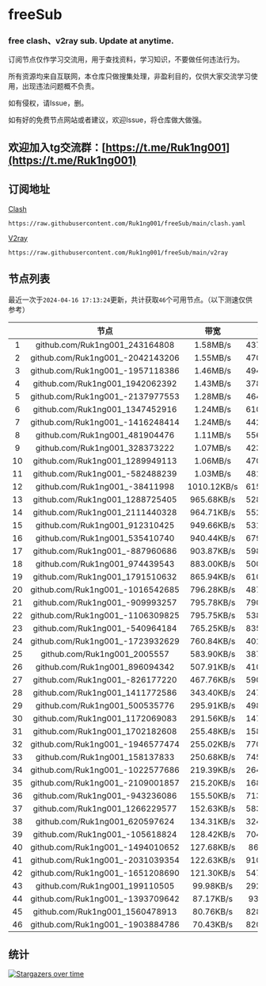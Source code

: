 # freeSub
### free clash、v2ray sub. Update at anytime.

订阅节点仅作学习交流用，用于查找资料，学习知识，不要做任何违法行为。

所有资源均来自互联网，本仓库只做搜集处理，非盈利目的，仅供大家交流学习使用，出现违法问题概不负责。

如有侵权，请Issue，删。

如有好的免费节点网站或者建议，欢迎Issue，将仓库做大做强。

## 欢迎加入tg交流群：[https://t.me/Ruk1ng001](https://t.me/Ruk1ng001)

## 订阅地址
[Clash](https://raw.githubusercontent.com/Ruk1ng001/freeSub/main/clash.yaml)
```
https://raw.githubusercontent.com/Ruk1ng001/freeSub/main/clash.yaml
```
[V2ray](https://raw.githubusercontent.com/Ruk1ng001/freeSub/main/v2ray)
```
https://raw.githubusercontent.com/Ruk1ng001/freeSub/main/v2ray
```

## 节点列表

最近一次于`2024-04-16 17:13:24`更新，共计获取`46`个可用节点。（以下测速仅供参考）

|  | 节点 | 带宽 | 延迟 |
|:-:|:--:|:--:|:--:|
 | 1 | github.com/Ruk1ng001_243164808 | 1.58MB/s | 437.00ms |
 | 2 | github.com/Ruk1ng001_-2042143206 | 1.55MB/s | 470.00ms |
 | 3 | github.com/Ruk1ng001_-1957118386 | 1.46MB/s | 494.00ms |
 | 4 | github.com/Ruk1ng001_1942062392 | 1.43MB/s | 378.00ms |
 | 5 | github.com/Ruk1ng001_-2137977553 | 1.28MB/s | 464.00ms |
 | 6 | github.com/Ruk1ng001_1347452916 | 1.24MB/s | 610.00ms |
 | 7 | github.com/Ruk1ng001_-1416248414 | 1.24MB/s | 442.00ms |
 | 8 | github.com/Ruk1ng001_481904476 | 1.11MB/s | 556.00ms |
 | 9 | github.com/Ruk1ng001_328373222 | 1.07MB/s | 423.00ms |
 | 10 | github.com/Ruk1ng001_1289949113 | 1.06MB/s | 470.00ms |
 | 11 | github.com/Ruk1ng001_-582488239 | 1.03MB/s | 481.00ms |
 | 12 | github.com/Ruk1ng001_-38411998 | 1010.12KB/s | 615.00ms |
 | 13 | github.com/Ruk1ng001_1288725405 | 965.68KB/s | 528.00ms |
 | 14 | github.com/Ruk1ng001_2111440328 | 964.71KB/s | 552.00ms |
 | 15 | github.com/Ruk1ng001_912310425 | 949.66KB/s | 531.00ms |
 | 16 | github.com/Ruk1ng001_535410740 | 940.44KB/s | 679.00ms |
 | 17 | github.com/Ruk1ng001_-887960686 | 903.87KB/s | 598.00ms |
 | 18 | github.com/Ruk1ng001_974439543 | 883.00KB/s | 500.00ms |
 | 19 | github.com/Ruk1ng001_1791510632 | 865.94KB/s | 610.00ms |
 | 20 | github.com/Ruk1ng001_-1016542685 | 796.28KB/s | 487.00ms |
 | 21 | github.com/Ruk1ng001_-909993257 | 795.78KB/s | 790.00ms |
 | 22 | github.com/Ruk1ng001_-1106309825 | 795.75KB/s | 538.00ms |
 | 23 | github.com/Ruk1ng001_-540964184 | 765.25KB/s | 835.00ms |
 | 24 | github.com/Ruk1ng001_-1723932629 | 760.84KB/s | 401.00ms |
 | 25 | github.com/Ruk1ng001_2005557 | 583.90KB/s | 387.00ms |
 | 26 | github.com/Ruk1ng001_896094342 | 507.91KB/s | 410.00ms |
 | 27 | github.com/Ruk1ng001_-826177220 | 467.76KB/s | 590.00ms |
 | 28 | github.com/Ruk1ng001_1411772586 | 343.40KB/s | 247.00ms |
 | 29 | github.com/Ruk1ng001_500535776 | 295.91KB/s | 498.00ms |
 | 30 | github.com/Ruk1ng001_1172069083 | 291.56KB/s | 147.00ms |
 | 31 | github.com/Ruk1ng001_1702182608 | 255.48KB/s | 158.00ms |
 | 32 | github.com/Ruk1ng001_-1946577474 | 255.02KB/s | 770.00ms |
 | 33 | github.com/Ruk1ng001_158137833 | 250.68KB/s | 745.00ms |
 | 34 | github.com/Ruk1ng001_-1022577686 | 219.39KB/s | 264.00ms |
 | 35 | github.com/Ruk1ng001_-2109001857 | 215.20KB/s | 168.00ms |
 | 36 | github.com/Ruk1ng001_-943236086 | 155.50KB/s | 713.00ms |
 | 37 | github.com/Ruk1ng001_1266229577 | 152.63KB/s | 583.00ms |
 | 38 | github.com/Ruk1ng001_620597624 | 134.31KB/s | 324.00ms |
 | 39 | github.com/Ruk1ng001_-105618824 | 128.42KB/s | 704.00ms |
 | 40 | github.com/Ruk1ng001_-1494010652 | 127.68KB/s | 86.00ms |
 | 41 | github.com/Ruk1ng001_-2031039354 | 122.63KB/s | 910.00ms |
 | 42 | github.com/Ruk1ng001_-1651208690 | 121.30KB/s | 547.00ms |
 | 43 | github.com/Ruk1ng001_199110505 | 99.98KB/s | 292.00ms |
 | 44 | github.com/Ruk1ng001_-1393709642 | 87.17KB/s | 93.00ms |
 | 45 | github.com/Ruk1ng001_1560478913 | 80.76KB/s | 828.00ms |
 | 46 | github.com/Ruk1ng001_-1903884786 | 70.43KB/s | 820.00ms |


## 统计

[![Stargazers over time](https://starchart.cc/Ruk1ng001/freeSub.svg)](https://starchart.cc/Ruk1ng001/freeSub)
